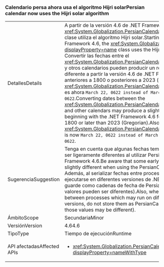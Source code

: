 ### <a name="persian-calendar-now-uses-the-hijri-solar-algorithm"></a><span data-ttu-id="22609-101">Calendario persa ahora usa el algoritmo Hijri solar</span><span class="sxs-lookup"><span data-stu-id="22609-101">Persian calendar now uses the Hijri solar algorithm</span></span>

|   |   |
|---|---|
|<span data-ttu-id="22609-102">Detalles</span><span class="sxs-lookup"><span data-stu-id="22609-102">Details</span></span>|<span data-ttu-id="22609-103">A partir de la versión 4.6 de .NET Framework, el <xref:System.Globalization.PersianCalendar?displayProperty=name> clase utiliza el algoritmo Hijri solar.</span><span class="sxs-lookup"><span data-stu-id="22609-103">Starting with the .NET Framework 4.6, the <xref:System.Globalization.PersianCalendar?displayProperty=name> class uses the Hijri solar algorithm.</span></span> <span data-ttu-id="22609-104">Convertir las fechas entre el <xref:System.Globalization.PersianCalendar?displayProperty=name> y otros calendarios pueden producir un resultado ligeramente diferente a partir la versión 4.6 de .NET Framework para las fechas anteriores a 1800 o posteriores a 2023 (gregoriano). Además, <xref:System.Globalization.PersianCalendar.MinSupportedDateTime> es ahora <code>March 22, 0622 instead of March 21, 0622</code>.</span><span class="sxs-lookup"><span data-stu-id="22609-104">Converting dates between the <xref:System.Globalization.PersianCalendar?displayProperty=name> and other calendars may produce a slightly different result beginning with the .NET Framework 4.6 for dates earlier than 1800 or later than 2023 (Gregorian).Also, <xref:System.Globalization.PersianCalendar.MinSupportedDateTime> is now <code>March 22, 0622 instead of March 21, 0622</code>.</span></span>|
|<span data-ttu-id="22609-105">Sugerencia</span><span class="sxs-lookup"><span data-stu-id="22609-105">Suggestion</span></span>|<span data-ttu-id="22609-106">Tenga en cuenta que algunas fechas tempranas o tardías pueden ser ligeramente diferentes al utilizar PersianCalendar en .NET Framework 4.6.</span><span class="sxs-lookup"><span data-stu-id="22609-106">Be aware that some early or late dates may be slightly different when using the PersianCalendar in .NET 4.6.</span></span> <span data-ttu-id="22609-107">Además, al serializar fechas entre procesos que puedan ejecutarse en diferentes versiones de .NET Framework, no las guarde como cadenas de fecha de PersianCalendar (ya que estos valores pueden ser diferentes).</span><span class="sxs-lookup"><span data-stu-id="22609-107">Also, when serializing dates between processes which may run on different .NET Framework versions, do not store them as PersianCalendar date strings (since those values may be different).</span></span>|
|<span data-ttu-id="22609-108">Ámbito</span><span class="sxs-lookup"><span data-stu-id="22609-108">Scope</span></span>|<span data-ttu-id="22609-109">Secundaria</span><span class="sxs-lookup"><span data-stu-id="22609-109">Minor</span></span>|
|<span data-ttu-id="22609-110">Versión</span><span class="sxs-lookup"><span data-stu-id="22609-110">Version</span></span>|<span data-ttu-id="22609-111">4.6</span><span class="sxs-lookup"><span data-stu-id="22609-111">4.6</span></span>|
|<span data-ttu-id="22609-112">Tipo</span><span class="sxs-lookup"><span data-stu-id="22609-112">Type</span></span>|<span data-ttu-id="22609-113">Tiempo de ejecución</span><span class="sxs-lookup"><span data-stu-id="22609-113">Runtime</span></span>|
|<span data-ttu-id="22609-114">API afectadas</span><span class="sxs-lookup"><span data-stu-id="22609-114">Affected APIs</span></span>|<ul><li><xref:System.Globalization.PersianCalendar?displayProperty=nameWithType></li></ul>|

